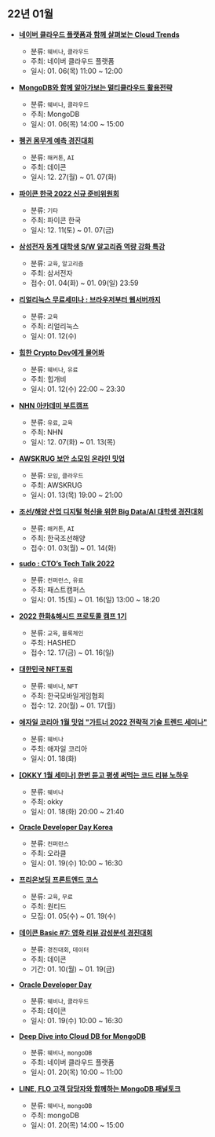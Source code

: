 ## 22년 01월
- __[네이버 클라우드 플랫폼과 함께 살펴보는 Cloud Trends](https://register.gotowebinar.com/#register/4459968126745467661)__
  - 분류: `웨비나`, `클라우드`
  - 주최: 네이버 클라우드 플랫폼
  - 일시: 01. 06(목) 11:00 ~ 12:00

- __[MongoDB와 함께 알아가보는 멀티클라우드 활용전략](https://events.mongodb.com/mongodbmulticloudstrategykorea)__
  - 분류: `웨비나`, `클라우드`
  - 주최: MongoDB
  - 일시: 01. 06(목) 14:00 ~ 15:00
- __[펭귄 몸무게 예측 경진대회](https://dacon.io/competitions/official/235862/overview/description)__
  - 분류: `해커톤`, `AI`
  - 주최: 데이콘
  - 일시: 12. 27(월) ~ 01. 07(화)
- __[파이콘 한국 2022 신규 준비위원회](https://docs.google.com/forms/d/e/1FAIpQLSeH5Lye4WEiqAV2E2TUiJQj8OHJO1KzYXAFbNflkEGk4Rk9ow/viewform)__
  - 분류: `기타`
  - 주최: 파이콘 한국
  - 일시: 12. 11(토) ~ 01. 07(금)
- __[삼성전자 동계 대학생 S/W 알고리즘 역량 강화 특강](http://wwn.ozsurvey.co.kr/fcso/sm/a_new_connection_is_made_via_email.php?skey=ebd7e3cdde75607502f4514e2ffc7e3b&mail_no=0)__
  - 분류: `교육`, `알고리즘`
  - 주최: 삼서전자
  - 접수: 01. 04(화) ~ 01. 09(일) 23:59
- __[리얼리눅스 무료세미나 : 브라우저부터 웹서버까지](https://festa.io/events/2061)__
  - 분류: `교육`
  - 주최: 리얼리눅스
  - 일시: 01. 12(수)
- __[힙한 Crypto Dev에게 물어봐](https://festa.io/events/2063)__
  - 분류: `웨비나`, `유료`
  - 주최: 힙개비
  - 일시: 01. 12(수) 22:00 ~ 23:30
- __[NHN 아카데미 부트캠프](https://nhnacademy.com/bootcamp/develop)__
  - 분류: `유료`, `교육`
  - 주최: NHN
  - 일시: 12. 07(화) ~ 01. 13(목)
- __[AWSKRUG 보안 소모임 온라인 밋업](https://www.meetup.com/ko-KR/awskrug/events/282691502/)__
  - 분류: `모임`, `클라우드`
  - 주최: AWSKRUG
  - 일시: 01. 13(목) 19:00 ~ 21:00
- __[조선/해양 산업 디지털 혁신을 위한 Big Data/AI 대학생 경진대회](https://hicontest.hhi.co.kr/)__
  - 분류: `해커톤`, `AI`
  - 주최: 한국조선해양
  - 접수: 01. 03(월) ~ 01. 14(화)
- __[sudo : CTO’s Tech Talk 2022](https://fastcampus.co.kr/devcon_sudo22)__
  - 분류: `컨퍼런스`, `유료`
  - 주최: 패스트캠퍼스
  - 일시: 01. 15(토) ~ 01. 16(일) 13:00 ~ 18:20
- __[2022 한화&해시드 프로토콜 캠프 1기 ](https://www.protocolcamp.com/)__
  - 분류: `교육`, `블록체인`
  - 주최: HASHED
  - 접수: 12. 17(금) ~ 01. 16(일)
- __[대한민국 NFT포럼](https://onoffmix.com/event/249690)__
  - 분류: `웨비나`, `NFT`
  - 주최: 한국모바일게임협회
  - 접수: 12. 20(월) ~ 01. 17(월)
- __[애자일 코리아 1월 밋업 "가트너 2022 전략적 기술 트렌드 세미나"](https://festa.io/events/2053)__
  - 분류: `웨비나`
  - 주최: 애자일 코리아
  - 일시: 01. 18(화)
- __[[OKKY 1월 세미나] 한번 듣고 평생 써먹는 코드 리뷰 노하우](https://okky.kr/article/1135478)__
  - 분류: `웨비나`
  - 주최: okky
  - 일시: 01. 18(화) 20:00 ~ 21:40
- __[Oracle Developer Day Korea](https://go.oracle.com/LP=120553?elqCampaignId=326404)__
  - 분류: `컨퍼런스`
  - 주최: 오라클
  - 일시: 01. 19(수) 10:00 ~ 16:30
- __[프리온보딩 프론트엔드 코스](https://www.wanted.co.kr/events/pre_onboarding_course_6)__
  - 분류: `교육`, `무료`
  - 주최: 원티드
  - 모집: 01. 05(수) ~ 01. 19(수)
- __[데이콘 Basic #7: 영화 리뷰 감성분석 경진대회](https://dacon.io/competitions/official/235864/overview/description)__
  - 분류: `경진대회`, `데이터`
  - 주최: 데이콘
  - 기간: 01. 10(월) ~ 01. 19(금)
- __[Oracle Developer Day](https://go.oracle.com/LP=120553?elqCampaignId=326404)__
  - 분류: `웨비나`, `클라우드`
  - 주최: 데이콘
  - 일시: 01. 19(수) 10:00 ~ 16:30
- __[Deep Dive into Cloud DB for MongoDB](https://festa.io/events/2077)__
  - 분류: `웨비나`, `mongoDB`
  - 주최: 네이버 클라우드 플랫폼
  - 일시: 01. 20(목) 10:00 ~ 11:00
- __[LINE, FLO 고객 담당자와 함께하는 MongoDB 패널토크](https://mongodfiresidechatwithlineflo.splashthat.com/)__
  - 분류: `웨비나`, `mongoDB`
  - 주최: mongoDB
  - 일시: 01. 20(목) 14:00 ~ 15:00